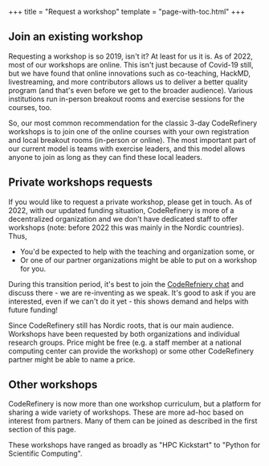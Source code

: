 +++
title = "Request a workshop"
template = "page-with-toc.html"
+++

## Join an existing workshop

Requesting a workshop is so 2019, isn't it?  At least for us it is.
As of 2022, most of our workshops are online.  This isn't just because
of Covid-19 still, but we have found that online innovations such as
co-teaching, HackMD, livestreaming, and more contributors allows us to
deliver a better quality program (and that's even before we get to the
broader audience).  Various institutions run in-person breakout rooms
and exercise sessions for the courses, too.

So, our most common recommendation for the classic 3-day CodeRefinery
workshops is to join one of the online courses with your own
registration and local breakout rooms (in-person or online).  The most
important part of our current model is teams with exercise leaders,
and this model allows anyone to join as long as they can find these
local leaders.



## Private workshops requests

If you would like to request a private workshop, please get in touch.
As of 2022, with our updated funding situation, CodeRefinery is more
of a decentralized organization and we don't have dedicated staff to
offer workshops (note: before 2022 this was mainly in the Nordic
countries).  Thus,

- You'd be expected to help with the teaching and organization some,
  or
- Or one of our partner organizations might be able to put on a
  workshop for you.

During this transition period, it's best to join the [CodeRefniery
chat](https://coderefinery.zulipchat.com/) and discuss there - we are
re-inventing as we speak.  It's good to ask if you are interested,
even if we can't do it yet - this shows demand and helps with future
funding!

Since CodeRefinery still has Nordic roots, that is our main audience.
Workshops have been requested by both organizations and individual
research groups.  Price might be free (e.g. a staff member at a
national computing center can provide the workshop) or some other
CodeRefinery partner might be able to name a price.



## Other workshops

CodeRefinery is now more than one workshop curriculum, but a platform
for sharing a wide variety of workshops.  These are more ad-hoc based
on interest from partners.  Many of them can be joined as described in
the first section of this page.

These workshops have ranged as broadly as "HPC Kickstart" to "Python
for Scientific Computing".
